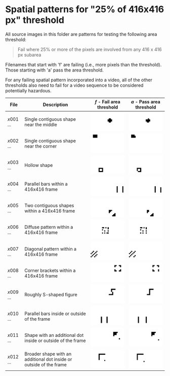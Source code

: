 # Spatial patterns for "25% of 416x416 px" threshold
All source images in this folder are patterns for testing the following area threshold:
> Fail where 25% or more of the pixels are involved from any 416 x 416 px subarea

Filenames that start with 'f' are failing (i.e., more pixels than the threshold). 
Those starting with 'a' pass the area threshold.

For any failing spatial pattern incorporated into a video, 
all of the other thresholds also need to fail for a video sequence to be 
considered potentially hazardous.

| File | Description | *f* - Fail area threshold | *a* - Pass area threshold |
| --- | --- | --- | --- |
| *x*001 ... | Single contiguous shape near the middle | ![Failure of a single shape](./thumbnails/f001_on_416x416_fhd_thumb.png) | ![Pass of a single shape](./thumbnails/a001_on_416x416_fhd_thumb.png) |
| *x*002 ... | Single contiguous shape near the corner | ![Failure of a single contiguous shape near the corner](./thumbnails/f002_on_416x416_fhd_thumb.png) | ![Pass of a single contiguous shape near the corner](./thumbnails/a002_on_416x416_fhd_thumb.png) |
| *x*003 ... | Hollow shape | ![Failure of a hollow shape](./thumbnails/f003_on_416x416_fhd_thumb.png) | ![Pass of a hollow shape](./thumbnails/a003_on_416x416_fhd_thumb.png) |
| *x*004 ... | Parallel bars within a 416x416 frame | ![Failure of two parallel bars](./thumbnails/f004_on_416x416_fhd_thumb.png) | ![Pass of two parallel bars](./thumbnails/a004_on_416x416_fhd_thumb.png) |
| *x*005 ... | Two contiguous shapes within a 416x416 frame | ![Failure of 2 contiguous shapes](./thumbnails/f005_on_416x416_fhd_thumb.png) | ![Pass of 2 contiguous shapes](./thumbnails/a005_on_416x416_fhd_thumb.png) |
| *x*006 ... | Diffuse pattern within a 416x416 frame | ![Failure of a diffuse pattern](./thumbnails/f006_on_416x416_fhd_thumb.png) | ![Pass of a diffuse pattern](./thumbnails/a006_on_416x416_fhd_thumb.png) |
| *x*007 ... | Diagonal pattern within a 416x416 frame | ![Failure of a diagonal pattern](./thumbnails/f007_on_416x416_fhd_thumb.png) | ![Pass of a diagonal pattern](./thumbnails/a007_on_416x416_fhd_thumb.png) |
| *x*008 ... | Corner brackets within a 416x416 frame | ![Failure of corner brackets](./thumbnails/f008_on_416x416_fhd_thumb.png) | ![Pass of corner brackets](./thumbnails/a008_on_416x416_fhd_thumb.png) |
| *x*009 ... | Roughly S-shaped figure | ![Failure of S-shape](./thumbnails/f009_on_416x416_fhd_thumb.png) | ![Pass of S-shape](./thumbnails/a009_on_416x416_fhd_thumb.png) |
| *x*010 ... | Parallel bars inside or outside of the frame | ![Failure of parallel bars](./thumbnails/f010_on_416x416_fhd_thumb.png) | ![Pass of parallel bars with one outside the frame](./thumbnails/a010_on_416x416_fhd_thumb.png) |
| *x*011 ... | Shape with an additional dot inside or outside of the frame | ![Failure of a shape with a dot](./thumbnails/f011_on_416x416_fhd_thumb.png) | ![Pass of a shape with a dot outside the frame](./thumbnails/a011_on_416x416_fhd_thumb.png) |
| *x*012 ... | Broader shape with an additional dot inside or outside of the frame | ![Failure of a broad shape and dot](./thumbnails/f012_on_416x416_fhd_thumb.png) | ![Pass of a broad shape with a dot outside the frame](./thumbnails/a012_on_416x416_fhd_thumb.png) |
